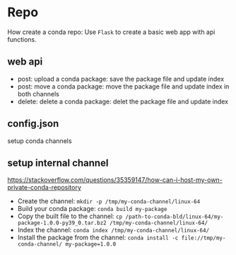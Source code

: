 # Repo
How create a conda repo: Use `Flask` to create a basic web app with api functions.

## web api
- post: upload a conda package: save the package file and update index
- post: move a conda package: move the package file and update index in both channels
- delete: delete a conda package: delet the package file and update index

## config.json
setup conda channels

## setup internal channel
https://stackoverflow.com/questions/35359147/how-can-i-host-my-own-private-conda-repository
- Create the channel: `mkdir -p /tmp/my-conda-channel/linux-64`
- Build your conda package: `conda build my-package`
- Copy the built file to the channel: `cp /path-to-conda-bld/linux-64/my-package-1.0.0-py39_0.tar.bz2 /tmp/my-conda-channel/linux-64/`
- Index the channel: `conda index /tmp/my-conda-channel/linux-64/`
- Install the package from the channel: `conda install -c file://tmp/my-conda-channel/ my-package=1.0.0`
